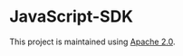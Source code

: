 # JavaScript-SDK

This project is maintained using [Apache 2.0](https://github.com/Encryption-API-Services/JavaScript-SDK/blob/main/LICENSE).
